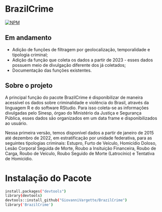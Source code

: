 # BrazilCrime
[![NPM](https://img.shields.io/npm/l/react)](https://github.com/GiovanniVargette/BrazilCrime/blob/master/LICENSE) 

## Em andamento

- Adição de funções de filtragem por geolocalização, temporalidade e tipologia criminal;
- Adição da função que coleta os dados a partir de 2023 - esses dados possuem meio de divulgação diferente dos já coletados;
- Documentação das funções existentes. 

## Sobre o projeto

A principal função do pacote BrazilCrime é disponibilizar de maneira acessível os dados sobre criminalidade e violência do Brasil, através da linguagem R e do software RStudio.
Para isso coleta-se as informações divulgadas pelo Sinesp, órgao do Ministério da Justiça e Segurança Pública, esses dados são organizados em um data frame e disponibilizados ao usuário.

Nessa primeira versão, temos disponível dados a partir de janeiro de 2015 até dezembro de 2022, em estratificação por unidade federativa, para as seguintes tipologias criminais: Estupro, Furto de Veículo, Homicídio Doloso,
Lesão Corporal Seguida de Morte, Roubo a Insituição Financeira, Roubo de Carga, Roubo de Veículo, Roubo Seguido de Morte (Latrocínio) e Tentativa de Homicídio.


# Instalação do Pacote

```bash
install.packages("devtools")
library(devtools)
devtools::install_github("GiovanniVargette/BrazilCrime")
library('BrazilCrime')
```
